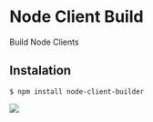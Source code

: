 Node Client Build
==============
Build Node Clients

## Instalation
    $ npm install node-client-builder

<img src='https://f.cloud.github.com/assets/69169/2290250/c35d867a-a017-11e3-86be-cd7c5bf3ff9b.gif'/>

